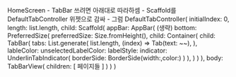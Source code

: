 HomeScreen
    - TabBar 쓰려면 아래대로 따라하셈
    - Scaffold를 DefaultTabController 위젯으로 감싸
    - 그럼 DefaultTabController(
        initialIndex: 0,
        length: list.length,
        child: Scaffold(
            appBar: AppBar(
                (생략)
                bottom: PreferredSize(
                    preferredSize: Size.fromHeight(),
                    child: Container(
                        child: TabBar(
                                tabs: List.generate(
                                    list.length,
                                    (index) => Tab(text: ~~),
                                ),
                                lableColor:
                                unselectedLabelColor:
                                labelStyle:
                                indicator: UnderlinTabIndicator(
                                    borderSide: BorderSide(width:,color:)
                                )
                        ),
                    )
                )
            ),
            body: TabBarView(
                children: [
                    페이지들
                ]
            )
        )
    )